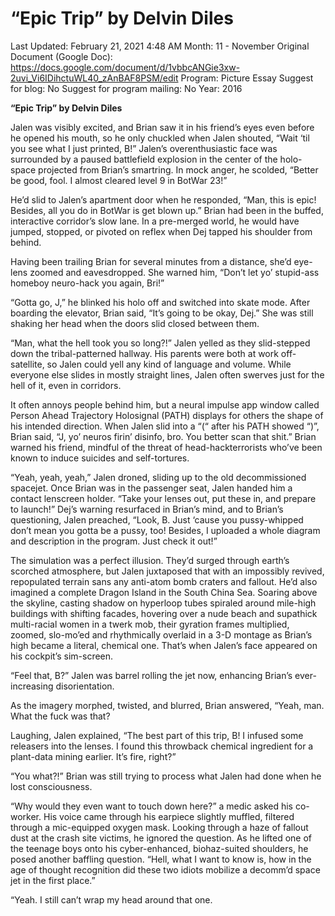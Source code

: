 # “Epic Trip” by Delvin Diles

Last Updated: February 21, 2021 4:48 AM
Month: 11 - November
Original Document (Google Doc): https://docs.google.com/document/d/1vbbcANGie3xw-2uvi_Vi6IDihctuWL40_zAnBAF8PSM/edit
Program: Picture Essay
Suggest for blog: No
Suggest for program mailing: No
Year: 2016

**“Epic Trip” by Delvin Diles**

Jalen was visibly excited, and Brian saw it in his friend’s eyes even before he opened his mouth, so he only chuckled when Jalen shouted, “Wait ‘til you see what I just printed, B!” Jalen’s overenthusiastic face was surrounded by a paused battlefield explosion in the center of the holo-space projected from Brian’s smartring. In mock anger, he scolded, “Better be good, fool. I almost cleared level 9 in BotWar 23!”

He’d slid to Jalen’s apartment door when he responded, “Man, this is epic! Besides, all you do in BotWar is get blown up.” Brian had been in the buffed, interactive corridor’s slow lane. In a pre-merged world, he would have jumped, stopped, or pivoted on reflex when Dej tapped his shoulder from behind.

Having been trailing Brian for several minutes from a distance, she’d eye-lens zoomed and eavesdropped. She warned him, “Don’t let yo’ stupid-ass homeboy neuro-hack you again, Bri!”

“Gotta go, J,” he blinked his holo off and switched into skate mode. After boarding the elevator, Brian said, “It’s going to be okay, Dej.” She was still shaking her head when the doors slid closed between them.

“Man, what the hell took you so long?!” Jalen yelled as they slid-stepped down the tribal-patterned hallway. His parents were both at work off-satellite, so Jalen could yell any kind of language and volume. While everyone else slides in mostly straight lines, Jalen often swerves just for the hell of it, even in corridors.

It often annoys people behind him, but a neural impulse app window called Person Ahead Trajectory Holosignal (PATH) displays for others the shape of his intended direction. When Jalen slid into a “(“ after his PATH showed “)”, Brian said, “J, yo’ neuros firin’ disinfo, bro. You better scan that shit.” Brian warned his friend, mindful of the threat of head-hackterrorists who’ve been known to induce suicides and self-tortures.

“Yeah, yeah, yeah,” Jalen droned, sliding up to the old decommissioned spacejet. Once Brian was in the passenger seat, Jalen handed him a contact lenscreen holder. “Take your lenses out, put these in, and prepare to launch!” Dej’s warning resurfaced in Brian’s mind, and to Brian’s questioning, Jalen preached, “Look, B. Just ‘cause you pussy-whipped don’t mean you gotta be a pussy, too! Besides, I uploaded a whole diagram and description in the program. Just check it out!”

The simulation was a perfect illusion. They’d surged through earth’s scorched atmosphere, but Jalen juxtaposed that with an impossibly revived, repopulated terrain sans any anti-atom bomb craters and fallout. He’d also imagined a complete Dragon Island in the South China Sea. Soaring above the skyline, casting shadow on hyperloop tubes spiraled around mile-high buildings with shifting facades, hovering over a nude beach and supathick multi-racial women in a twerk mob, their gyration frames multiplied, zoomed, slo-mo’ed and rhythmically overlaid in a 3-D montage as Brian’s high became a literal, chemical one. That’s when Jalen’s face appeared on his cockpit’s sim-screen.

“Feel that, B?” Jalen was barrel rolling the jet now, enhancing Brian’s ever-increasing disorientation.

As the imagery morphed, twisted, and blurred, Brian answered, “Yeah, man. What the fuck was that?

Laughing, Jalen explained, “The best part of this trip, B! I infused some releasers into the lenses. I found this throwback chemical ingredient for a plant-data mining earlier. It’s fire, right?”

“You what?!” Brian was still trying to process what Jalen had done when he lost consciousness.

“Why would they even want to touch down here?” a medic asked his co-worker. His voice came through his earpiece slightly muffled, filtered through a mic-equipped oxygen mask. Looking through a haze of fallout dust at the crash site victims, he ignored the question. As he lifted one of the teenage boys onto his cyber-enhanced, biohaz-suited shoulders, he posed another baffling question. “Hell, what I want to know is, how in the age of thought recognition did these two idiots mobilize a decomm’d space jet in the first place.”

“Yeah. I still can’t wrap my head around that one.